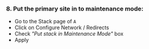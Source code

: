 <!-- post: -->


### 8. Put the primary site in to maintenance mode:

- Go to the Stack page of `A`
- Click on Configure Network / Redirects
- Check _"Put stack in Maintenance Mode"_ box
- Apply

